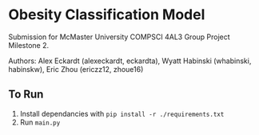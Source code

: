 # Obesity Classification Model

Submission for McMaster University COMPSCI 4AL3 Group Project Milestone 2.

Authors: Alex Eckardt (alexeckardt, eckardta), Wyatt Habinski (whabinski, habinskw), Eric Zhou (ericzz12, zhoue16)

## To Run

1. Install dependancies with `pip install -r ./requirements.txt`
2. Run `main.py`
